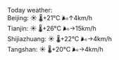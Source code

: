 Today weather:  
Beijing: ☀️   🌡️+21°C 🌬️↑4km/h  
Tianjin: ☀️   🌡️+26°C 🌬️→15km/h  
Shijiazhuang: ☀️   🌡️+22°C 🌬️→4km/h  
Tangshan: ☀️   🌡️+20°C 🌬️→4km/h  
